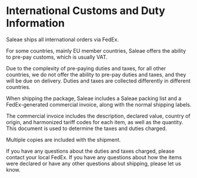 # International Customs and Duty Information

Saleae ships all international orders via FedEx.

For some countries, mainly EU member countries, Saleae offers the ability to pre-pay customs, which is usually VAT.

Due to the complexity of pre-paying duties and taxes, for all other countries, we do not offer the ability to pre-pay duties and taxes, and they will be due on delivery. Duties and taxes are collected differently in different countries.

When shipping the package, Saleae includes a Saleae packing list and a FedEx-generated commercial invoice, along with the normal shipping labels.

The commercial invoice includes the description, declared value, country of origin, and harmonized tariff codes for each item, as well as the quantity. This document is used to determine the taxes and duties charged.

Multiple copies are included with the shipment.

If you have any questions about the duties and taxes charged, please contact your local FedEx. If you have any questions about how the items were declared or have any other questions about shipping, please let us know.

